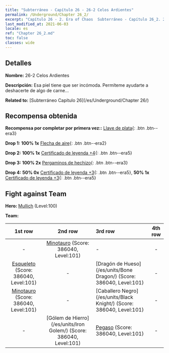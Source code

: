 ```yaml
---
title: "Subterráneo - Capítulo 26 - 26-2 Celos Ardientes"
permalink: /Underground/Chapter 26_2/
excerpt: "Capítulo 26 - 2. Era of Chaos  Subterráneo - Capítulo 26_2. 26-2 Celos Ardientes"
last_modified_at: 2021-06-03
locale: es
ref: "Chapter 26_2.md"
toc: false
classes: wide
---
```


## Detalles

 **Nombre:** 26-2 Celos Ardientes

 **Descripción:** Esa piel tiene que ser incómoda. Permíteme ayudarte a deshacerte de algo de carne...

 **Related to:** [Subterráneo Capítulo 26](/es/Underground/Chapter 26/)

## Recompensa obtenida

 **Recompensa por completar por primera vez::** [Llave de plata](/ItemsES/con_693/){: .btn .btn--era3}

 **Drop 1:** **100% 1x** [Flecha de aire](/ItemsES/her_449/){: .btn .btn--era2}

 **Drop 2:** **100% 1x** [Certificado de leyenda +4](/ItemsES/mat_95/){: .btn .btn--era5}

 **Drop 3:** **100% 2x** [Pergaminos de hechizo](/ItemsES/con_694/){: .btn .btn--era3}

 **Drop 4:** **50% 0x** [Certificado de leyenda +3](/ItemsES/mat_88/){: .btn .btn--era5}, **50% 1x** [Certificado de leyenda +3](/ItemsES/mat_88/){: .btn .btn--era5}


## Fight against Team
 **Hero:** [Mullich](/es/heroes/Mullich/) (Level:100)

 **Team:**


  | 1st row | 2nd row | 3rd row | 4th row |
  |:----:|:----:|:----|:----:|
  | - | [Minotauro](/es/units/Minotaur/) (Score: 386040, Level:101)  | - | - |
  | [Esqueleto](/es/units/Skeleton/) (Score: 386040, Level:101)  | - | [Dragón de Hueso](/es/units/Bone Dragon/) (Score: 386040, Level:101)  | - |
  | [Minotauro](/es/units/Minotaur/) (Score: 386040, Level:101)  | - | [Caballero Negro](/es/units/Black Knight/) (Score: 386040, Level:101)  | - |
  | - | [Gólem de Hierro](/es/units/Iron Golem/) (Score: 386040, Level:101)  | [Pegaso](/es/units/Pegasus/) (Score: 386040, Level:101)  | - |


